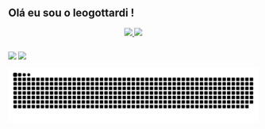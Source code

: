 ## Olá eu sou o leogottardi !
<div align="center">
  <a href="https://github.com/leogottardi">
  <img height="180em" src="https://github-readme-stats.vercel.app/api?username=leogottardi&show_icons=true&theme=midnight-purple&include_all_commits=true&count_private=true"/>
  <img height="180em" src="https://github-readme-stats.vercel.app/api/top-langs/?username=leogottardi&layout=compact&langs_count=7&theme=midnight-purple"/>
</div>
  
##
 
<div> 
  <a href="https://instagram.com/leomgottardi" target="_blank"><img src="https://img.shields.io/badge/-Instagram-%23E4405F?style=for-the-badge&logo=instagram&logoColor=white" target="_blank"></a>
  <a href = "mailto:contatoleomgottardi@gmail.com"><img src="https://img.shields.io/badge/-Gmail-%23333?style=for-the-badge&logo=gmail&logoColor=white" target="_blank"></a>
 
  ![Snake animation](https://github.com/leogottardi/leogottardi/blob/output/github-contribution-grid-snake.svg)
 
</div>
